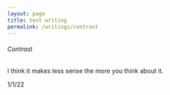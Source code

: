 ```yaml
---
layout: page
title: test writing
permalink: /writings/contrast
---
```


###### Contrast

I think it makes less sense the more you think about it.






1/1/22
